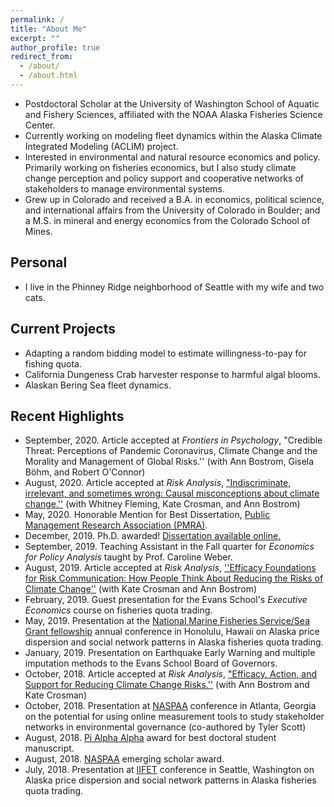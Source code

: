 ```yaml
---
permalink: /
title: "About Me"
excerpt: ""
author_profile: true
redirect_from: 
  - /about/
  - /about.html
---
```


* Postdoctoral Scholar at the University of Washington School of Aquatic and Fishery Sciences, affiliated with the NOAA Alaska Fisheries Science Center. 
* Currently working on modeling fleet dynamics within the Alaska Climate Integrated Modeling (ACLIM) project.
* Interested in environmental and natural resource economics and policy. Primarily working on fisheries economics, but I also study climate change perception and policy support and cooperative networks of stakeholders to manage environmental systems. 
* Grew up in Colorado and received a B.A. in economics, political science, and international affairs from the University of Colorado in Boulder; and a M.S. in mineral and energy economics from the Colorado School of Mines. 

## Personal 
* I live in the Phinney Ridge neighborhood of Seattle with my wife and two cats. 

## Current Projects
* Adapting a random bidding model to estimate willingness-to-pay for fishing quota.
* California Dungeness Crab harvester response to harmful algal blooms.
* Alaskan Bering Sea fleet dynamics.

## Recent Highlights
* September, 2020. Article accepted at *Frontiers in Psychology*, "Credible Threat: Perceptions of Pandemic Coronavirus, Climate Change and the Morality and Management of Global Risks.'' (with Ann Bostrom, Gisela B&ouml;hm, and Robert O'Connor)
* August, 2020. Article accepted at *Risk Analysis*, ["Indiscriminate, irrelevant, and sometimes wrong: Causal misconceptions about climate change.''](https://doi.org/10.1111/risa.13587) (with Whitney Fleming, Kate Crosman, and Ann Bostrom)
* May, 2020. Honorable Mention for Best Dissertation, [Public Management Research Association (PMRA)](http://pmranet.org/).
* December, 2019. Ph.D. awarded! [Dissertation available online.](http://hdl.handle.net/1773/45082)
* September, 2019. Teaching Assistant in the Fall quarter for *Economics for Policy Analysis* taught by Prof. Caroline Weber. 
* August, 2019. Article accepted at *Risk Analysis*, [''Efficacy Foundations for Risk Communication: How People Think About Reducing the Risks of Climate Change''](https://doi.org/10.1111/risa.13334) (with Kate Crosman and Ann Bostrom)
* February, 2019. Guest presentation for the Evans School's *Executive Economics* course on fisheries quota trading.
* May, 2019. Presentation at the [National Marine Fisheries Service/Sea Grant fellowship](https://seagrant.noaa.gov/NMFS-SG-Fellowship) annual conference in Honolulu, Hawaii on Alaska price dispersion and social network patterns in Alaska fisheries quota trading.
* January, 2019. Presentation on Earthquake Early Warning and multiple imputation methods to the Evans School Board of Governors. 
* October, 2018. Article accepted at *Risk Analysis*, ["Efficacy, Action, and Support for Reducing Climate Change Risks.''](https://doi.org/10.1111/risa.13210) (with Ann Bostrom and Kate Crosman)
* October, 2018. Presentation at [NASPAA](https://www.naspaa.org/) conference in Atlanta, Georgia on the potential for using online measurement tools to study stakeholder networks in environmental governance (co-authored by Tyler Scott)
* August, 2018. [Pi Alpha Alpha](https://pialphaalpha.org/) award for best doctoral student manuscript. 
* August, 2018. [NASPAA](https://www.naspaa.org/) emerging scholar award.
* July, 2018. Presentation at [IIFET](http://oregonstate.edu/dept/iifet/) conference in Seattle, Washington on Alaska price dispersion and social network patterns in Alaska fisheries quota trading.
